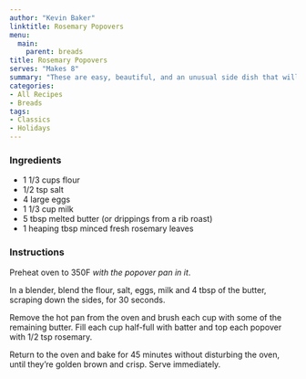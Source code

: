 ```yaml
---
author: "Kevin Baker"
linktitle: Rosemary Popovers
menu:
  main:
    parent: breads
title: Rosemary Popovers
serves: "Makes 8"
summary: "These are easy, beautiful, and an unusual side dish that will be most welcome alongside anything with a delicious gravy or sauce to mop up. A heavy popover pan will produce the very traditional shape, but a nonstick muffin tin will absolutely work just as well."
categories:
- All Recipes
- Breads
tags:
- Classics
- Holidays
---
```

### Ingredients
<div class="ingredient-list">

* 1 1/3 cups flour
* 1/2 tsp salt
* 4 large eggs
* 1 1/3 cup milk
* 5 tbsp melted butter (or drippings from a rib roast)
* 1 heaping tbsp minced fresh rosemary leaves

</div>

### Instructions
Preheat oven to 350F *with the popover pan in it*.

In a blender, blend the flour, salt, eggs, milk and 4 tbsp of the butter, scraping down the sides, for 30 seconds.

Remove the hot pan from the oven and brush each cup with some of the remaining butter. Fill each cup half-full with batter and top each popover with  1/2 tsp rosemary.

Return to the oven and bake for 45 minutes without disturbing the oven, until they’re golden brown and crisp. Serve immediately.